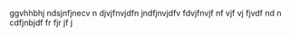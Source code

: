ggvhhbhj ndsjnfjnecv n djvjfnvjdfn jndfjnvjdfv fdvjfnvjf nf vjf vj fjvdf nd n cdfjnbjdf fr fjr jf j 